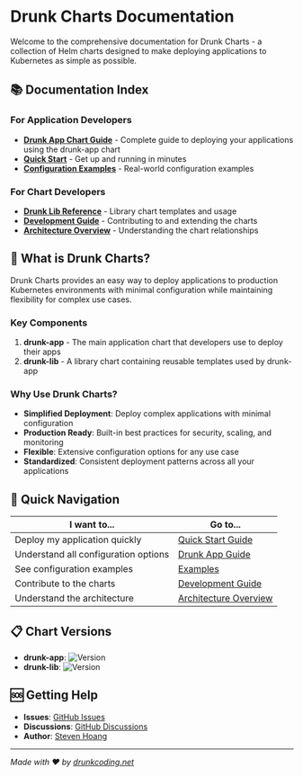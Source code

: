 # Drunk Charts Documentation

Welcome to the comprehensive documentation for Drunk Charts - a collection of Helm charts designed to make deploying applications to Kubernetes as simple as possible.

## 📚 Documentation Index

### For Application Developers
- **[Drunk App Chart Guide](./drunk-app.md)** - Complete guide to deploying your applications using the drunk-app chart
- **[Quick Start](./quick-start.md)** - Get up and running in minutes
- **[Configuration Examples](./examples/)** - Real-world configuration examples

### For Chart Developers
- **[Drunk Lib Reference](./drunk-lib.md)** - Library chart templates and usage
- **[Development Guide](./development.md)** - Contributing to and extending the charts
- **[Architecture Overview](./architecture.md)** - Understanding the chart relationships

## 🚀 What is Drunk Charts?

Drunk Charts provides an easy way to deploy applications to production Kubernetes environments with minimal configuration while maintaining flexibility for complex use cases.

### Key Components

1. **drunk-app** - The main application chart that developers use to deploy their apps
2. **drunk-lib** - A library chart containing reusable templates used by drunk-app

### Why Use Drunk Charts?

- **Simplified Deployment**: Deploy complex applications with minimal configuration
- **Production Ready**: Built-in best practices for security, scaling, and monitoring
- **Flexible**: Extensive configuration options for any use case
- **Standardized**: Consistent deployment patterns across all your applications

## 🎯 Quick Navigation

| I want to... | Go to... |
|--------------|----------|
| Deploy my application quickly | [Quick Start Guide](./quick-start.md) |
| Understand all configuration options | [Drunk App Guide](./drunk-app.md) |
| See configuration examples | [Examples](./examples/) |
| Contribute to the charts | [Development Guide](./development.md) |
| Understand the architecture | [Architecture Overview](./architecture.md) |

## 📋 Chart Versions

- **drunk-app**: ![Version](https://img.shields.io/badge/version-1.2.6-blue)
- **drunk-lib**: ![Version](https://img.shields.io/badge/version-1.0.7-blue)

## 🆘 Getting Help

- **Issues**: [GitHub Issues](https://github.com/baoduy/drunk.charts/issues)
- **Discussions**: [GitHub Discussions](https://github.com/baoduy/drunk.charts/discussions)
- **Author**: [Steven Hoang](https://drunkcoding.net)

---

*Made with ❤️ by [drunkcoding.net](https://drunkcoding.net)*